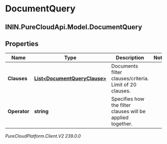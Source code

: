 # DocumentQuery

## ININ.PureCloudApi.Model.DocumentQuery

## Properties

|Name | Type | Description | Notes|
|------------ | ------------- | ------------- | -------------|
| **Clauses** | [**List&lt;DocumentQueryClause&gt;**](DocumentQueryClause) | Documents filter clauses/criteria. Limit of 20 clauses. | |
| **Operator** | **string** | Specifies how the filter clauses will be applied together. | |



_PureCloudPlatform.Client.V2 239.0.0_
